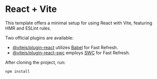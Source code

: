 # React + Vite

This template offers a minimal setup for using React with Vite, featuring HMR and ESLint rules.

Two official plugins are available:

- [@vitejs/plugin-react](https://github.com/vitejs/vite-plugin-react/blob/main/packages/plugin-react/README.md) utilizes [Babel](https://babeljs.io/) for Fast Refresh.
- [@vitejs/plugin-react-swc](https://github.com/vitejs/vite-plugin-react-swc) employs [SWC](https://swc.rs/) for Fast Refresh.

After cloning the project, run:

```
npm install
```
